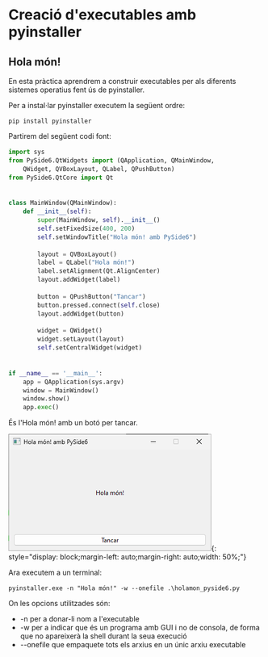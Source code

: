 # Creació d'executables amb pyinstaller

## Hola món!

En esta pràctica aprendrem a construir executables per als diferents sistemes operatius fent ús de pyinstaller.

Per a instal·lar pyinstaller executem la següent ordre:

```shell
pip install pyinstaller
```

Partirem del següent codi font:

```python
import sys
from PySide6.QtWidgets import (QApplication, QMainWindow, 
    QWidget, QVBoxLayout, QLabel, QPushButton)
from PySide6.QtCore import Qt


class MainWindow(QMainWindow):
    def __init__(self):
        super(MainWindow, self).__init__()
        self.setFixedSize(400, 200)
        self.setWindowTitle("Hola món! amb PySide6")

        layout = QVBoxLayout()
        label = QLabel("Hola món!")
        label.setAlignment(Qt.AlignCenter)
        layout.addWidget(label)

        button = QPushButton("Tancar")
        button.pressed.connect(self.close)
        layout.addWidget(button)

        widget = QWidget()
        widget.setLayout(layout)
        self.setCentralWidget(widget)


if __name__ == '__main__':    
    app = QApplication(sys.argv)
    window = MainWindow()
    window.show()
    app.exec()
```

És l'Hola món! amb un botó per tancar.

![hola món](img/hello.png){: style="display: block;margin-left: auto;margin-right: auto;width: 50%;"}

Ara executem a un terminal:

```shell
pyinstaller.exe -n "Hola món!" -w --onefile .\holamon_pyside6.py
```

On les opcions utilitzades són:

- -n per a donar-li nom a l'executable
- -w per a indicar que és un programa amb GUI i no de consola, de forma que no apareixerà la shell durant la seua execució
- --onefile que empaquete tots els arxius en un únic arxiu executable